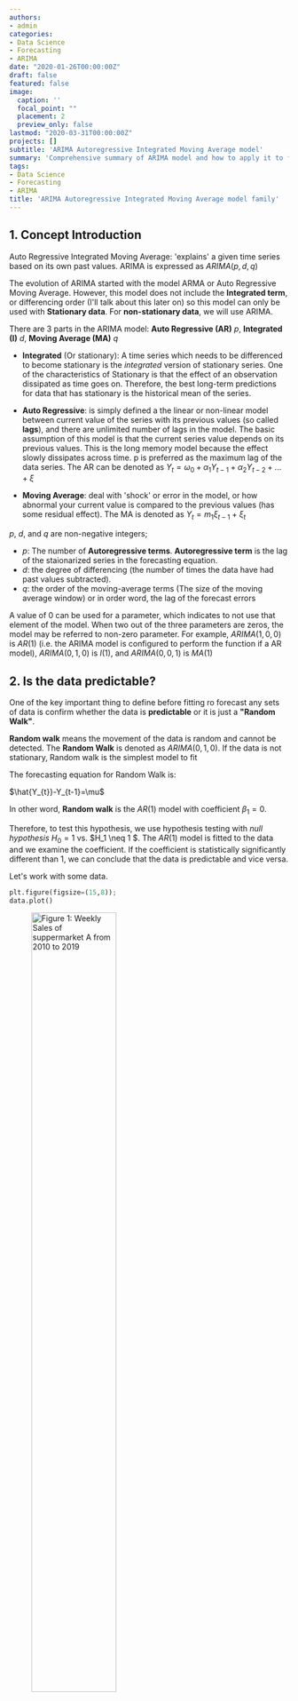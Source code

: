 ```yaml
---
authors:
- admin
categories:
- Data Science
- Forecasting
- ARIMA
date: "2020-01-26T00:00:00Z"
draft: false
featured: false
image:
  caption: ''
  focal_point: ""
  placement: 2
  preview_only: false
lastmod: "2020-03-31T00:00:00Z"
projects: []
subtitle: 'ARIMA Autoregressive Integrated Moving Average model'
summary: 'Comprehensive summary of ARIMA model and how to apply it to forecasting'
tags:
- Data Science
- Forecasting
- ARIMA
title: 'ARIMA Autoregressive Integrated Moving Average model family'
---
```


## 1.	Concept Introduction

Auto Regressive Integrated Moving Average: 'explains' a given time series based on its own past values. ARIMA is expressed as $ARIMA(p,d,q)$

The evolution of ARIMA started with the model ARMA or Auto Regressive Moving Average. However, this model does not include the **Integrated term**, or differencing order (I'll talk about this later on) so this model can only be used with **Stationary data**. For **non-stationary data**, we will use ARIMA.

There are 3 parts in the ARIMA model: **Auto Regressive (AR)** $p$, **Integrated (I)** $d$, **Moving Average (MA)** $q$

*	**Integrated** (Or stationary): A time series which needs to be differenced to become stationary is the *integrated* version of stationary series. One of the characteristics of Stationary is that the effect of an observation dissipated as time goes on. Therefore, the best long-term predictions for data that has stationary is the historical mean of the series.

*	**Auto Regressive**: is simply defined a the linear or non-linear model between current value of the series with its previous values (so called **lags**), and there are unlimited number of lags in the model. The basic assumption of this model is that the current series value depends on its previous values. This is the long memory model because the effect slowly dissipates across time. p is preferred as the maximum lag of the data series.
   The AR can be denoted as
$Y_{t}=\omega_{0}+\alpha_{1}Y_{t-1}+\alpha_{2}Y_{t-2}+...+\xi$

*	**Moving Average**: deal with 'shock' or error in the model, or how abnormal your current value is compared to the previous values (has some residual effect).
   The MA is denoted as
$Y_{t}=m_1\xi_{t-1}+\xi_t$


$p$, $d$, and $q$ are non-negative integers; 
*	$p$: The number of **Autoregressive terms**. **Autoregressive term** is the lag of the staionarized series in the forecasting equation.
*	$d$: the degree of differencing (the number of times the data have had past values subtracted). 
*	$q$: the order of the moving-average terms (The size of the moving average window) or in order word, the lag of the forecast errors

A value of 0 can be used for a parameter, which indicates to not use that element of the model. When two out of the three parameters are zeros, the model may be referred to non-zero parameter. For example, $ARIMA (1,0,0)$ is $AR(1)$  (i.e. the ARIMA model is configured to perform the function if a AR model), $ARIMA(0,1,0)$ is $I(1)$, and $ARIMA(0,0,1)$ is $MA(1)$

## 2. Is the data predictable?

One of the key important thing to define before fitting ro forecast any sets of data is confirm whether the data is **predictable** or it is just a **"Random Walk"**.

**Random walk** means the movement of the data is random and cannot be detected. The **Random Walk** is denoted as $ARIMA(0,1,0)$. If the data is not stationary, Random walk is the simplest model to fit

The forecasting equation for Random Walk is:

$\hat{Y_{t}}-Y_{t-1}=\mu$

In other word, **Random walk** is the $AR(1)$ model with coefficient $\beta_1=0$.

Therefore, to test this hypothesis, we use hypothesis testing with *null hypothesis* $H_0 = 1$ vs. $H_1 \neq 1 $. The $AR(1)$ model is fitted to the data and we examine the coefficient. If the coefficient is statistically significantly different than 1, we can conclude that the data is predictable and vice versa.

Let's work with some data.
```python
plt.figure(figsize=(15,8));
data.plot()
```
<figure>
  <img src="ts_plot.png" alt="Figure 1: Weekly Sales of suppermarket A from 2010 to 2019" style="width:60%">
  <figcaption>Figure 1: Weekly Sales of suppermarket A from 2010 to 2019</figcaption>
</figure>
     
Distribution

<figure>
  <img src="ts_dist.png" alt="Figure 2: Distribution of time series weekly sales" style="width:60%">
  <figcaption>Figure 2: Distribution of time series weekly sales</figcaption>
</figure>

These plots show a high probability that the data is not **Stationary**. 

On the other hand, this data shows a seasonlity trend so instead of ARIMA, wI will use SARIMA, another seasonal-detected ARIMA model.

SARIMA is denoted as $SARIMA(p,d,q)(P,D,Q)m$


## 3. Confirm the data's Stationarity
It is essential to confirm the data to be stationary or not because this impacts directly to your model selection for the highest accuracy.

There are several methods to examine the data. One of the most statistical accurate way is the **Augmented Dicky-Fuller** method in which it tests the data with 2 hypothesis. The **Null hypothesis** is not staionary and the **alternative hypothese** is stationary.

```python
# Run test
series = data.values
result = adfuller(data)
print('ADF Statistic: %f' % result[0])
print('p-value: %f' % result[1])
print('Critical Values:')
for key, value in result[4].items():
	print('\t%s: %.3f' % (key, value))
```
```
ADF Statistic: -1.557214
p-value: 0.505043
Critical Values:
	1%: -3.492
	5%: -2.889
	10%: -2.581
```

p-value is higher than 0.05 so we fail to reject the Null hypothesis which means the data is stationary.

## 4. Differencing the data
Differencing is the methid to stationarize the time series data.

There is quite a clear 3-month seasonality with this data so I'll conduct 3 month seasonaliry differencing.

```python
# Difference the orginal sales data
plt.figure(figsize=(15,8));
train_diff_seasonal = train - train.shift(3)
plt.plot(train_diff_seasonal)

# Conduct the test
series = train_diff_seasonal.dropna().values
result = adfuller(series)
print('ADF Statistic: %f' % result[0])
print('p-value: %f' % result[1])
print('Critical Values:')
for key, value in result[4].items():
	print('\t%s: %.3f' % (key, value))
```

```
ADF Statistic: -3.481334
p-value: 0.008480
Critical Values:
	1%: -3.529
	5%: -2.904
	10%: -2.590
```
<figure>
  <img src="ts_season_plot.png" alt="Figure 3: Seasonal differencing with order of 3" style="width:60%">
  <figcaption>Figure 3: Seasonal differencing with order of 3</figcaption>
</figure>

The data became stationary with p-value of the test is less than 0.05.
Let's examine ACF and PACF of the data

```python
# Split train, validation and test sets
train = data[:84]
validation = data[84:108]
test = data[108:]

# ACF and PACF for orginal data
series=train.dropna()
fig, ax = plt.subplots(2,1, figsize=(10,8))
fig = sm.graphics.tsa.plot_acf(series, lags=None, ax=ax[0])
fig = sm.graphics.tsa.plot_pacf(series, lags=None, ax=ax[1])
plt.show()
```
<figure>
  <img src="ACF.png" alt="Figure 4: ACF and PACF of orginal tiem series weekly sales" style="width:60%">
  <figcaption>Figure 4: ACF and PACF of orginal tiem series weekly sales</figcaption>
</figure>

**Some observation**

With the p-value from the test is now significantly lower than 0.05, and the number of significantly peaks in ACF has dropped, the data has become stationary.
Let's set the parameters for SARIMA
- $p$ is most probably 3 as this is the last significant lag on the PACF.
- $d$ should equal 0 as we do not have differencing (only seasonal differencing and this will be reflected later on)
- $q$ should be around 3
- $P$ should be 2 as 3th, and 9th lags are somewhat significant on the PACF
- $D$ should be 1 as we performed seasonal differencing
- $Q$ is probably 2 as the 3th lag and 9th lag are significant in ACF plot while other 6th and 9th lags are not.

> It is not suggestable to use only ACF and PACF plots to decide the value within ARIMA model. The reason is that ACF and PACF are useful in case either $p$ or $q$ is positive. In a situation that both $p$ and $q$ are positive, these 2 plots will give no value.

The $ARIMA(p,d,0)$ is decided given the following conditions observed from ACF and PACF plots:
* ACF is exponentially decaying
* There is a significant spike at lag $p$ in the PACF, but none beyond lag $p$

For $ARIMA(0,d,q)$:
* PACF is exponentially decaying
* There is a significant spike at lag $q$ in the PACF, but none beyond lag $q$

Another way to have an idea for which $p$ and $q$ values in $ARIMA$ model are opt to be used is through grid search with assigned parameter to identify the optimal comnbination based on score (aka AIC and BIC)

```python
ps = range(3,5)
d= 0
qs = range(2,5)
Ps= range(1,4)
D=1
Qs=range(0,3)
s=6 # annual seasonality

parameters = product(ps,qs,Ps, Qs)
parameters_list = list(parameters)
result_table = optimizeSARIMA(parameters_list, d, D, s)

# set the parameters that give the lowest AIC
p, q, P, Q = result_table.parameters[0]

best_model=sm.tsa.statespace.SARIMAX(data, order=(p, d, q),
                                     seasonal_order=(P, D, Q, zs)).fit(disp=-1)
print(best_model.summary())

# Examine the residuals
# ACF and PACF for orginal data
plt.plot(best_model.resid)

fig, ax = plt.subplots(2,1, figsize=(10,8))
fig = sm.graphics.tsa.plot_acf(best_model.resid, lags=None, ax=ax[0])
fig = sm.graphics.tsa.plot_pacf(best_model.resid, lags=None, ax=ax[1])

plt.show()
```
<figure>
  <img src="residual.png" alt="Figure 5: ACF and PACF plots of Residuals" style="width:60%">
  <figcaption>Figure 5: ACF and PACF plots of Residuals</figcaption>
</figure>

Lag-1 of the residual in PACF still shows the sign of autocorrelation which implies that it needs more adjustment with the model.

Below is the General process for forecasting using an ARIMA model (Source: [Hyndman, R.J., & Athanasopoulos, G.](https://otexts.com/fpp2/arima-r.html#fig:arimaflowchart) )

<figure>
  <img src="arimaflowchart.png" alt="Figure 6: General process for forecasting using an ARIMA model" style="width:60%">
  <figcaption>Figure 6: General process for forecasting using an ARIMA model</figcaption>
</figure>

## 5. Model evaluation

There are 2 common measures to evaluate the predicted values with the validation set.

**1.	Mean Absolute Error (MAE):**
...How far your predicted term to the real value on absolute term. One of the drawbacks of the MAE is because it shows the absolute value so there is no strong evidence and comparison on which the predicted value is actually lower or higher. 

$MAE=\frac{1}{n}\sum_{i = 1}^{n} |Y_{t}-\hat{Y_{t}}|$

can be run with R
```r
mean(abs(Yp - Yv))
```

or in Python
```python
from sklearn import metrics
metrics.mean_absolute_error(y_test, y_pred)
```

**2. Mean absolute percentage error (MAPE):**

The MAE score shows the absolute value and it is hardly to define whether that number is good or bad, close or far from expectation. This is when MAPE comes in.

MAPE measures how far your predicted term to the real value on absolute percentage term.

$MAPE=100\frac{1}{n}\sum_{i = 1}^{n} \frac{|Y_t-\hat{Y_t}|} {\hat{Y_{t}}}$

Can compute as
```
100 x mean(abs(Yp - Yv) / Yv )
```
---
*Reference*

*Hyndman, R.J., & Athanasopoulos, G. (2018) Forecasting: principles and practice, 2nd edition, OTexts: Melbourne, Australia. OTexts.com/fpp2. Accessed on March 31, 2020*